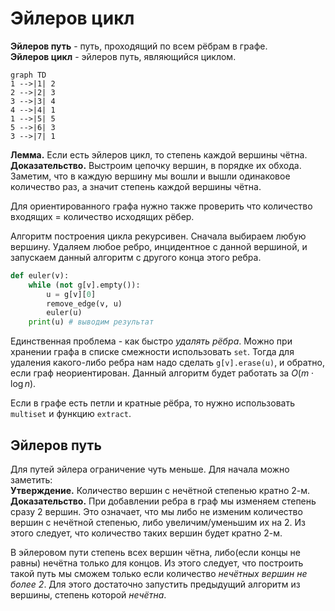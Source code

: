 # Эйлеров цикл
**Эйлеров путь** - путь, проходящий по всем рёбрам в графе. \
**Эйлеров цикл** - эйлеров путь, являющийся циклом. 

```mermaid
graph TD
1 -->|1| 2
2 -->|2| 3
3 -->|3| 4
4 -->|4| 1
1 -->|5| 5
5 -->|6| 3
3 -->|7| 1
```

**Лемма.** Если есть эйлеров цикл, то степень каждой вершины чётна. \
**Доказательство.** Выстроим цепочку вершин, в порядке их обхода. Заметим, что в каждую вершину мы вошли и вышли одинаковое количество раз, а значит степень каждой вершины чётна. 

Для ориентированного графа нужно также проверить что количество входящих = количество исходящих рёбер.

Алгоритм построения цикла рекурсивен. Сначала выбираем любую вершину. Удаляем любое ребро, инцидентное с данной вершиной, и запускаем данный алгоритм с другого конца этого ребра.
```python
def euler(v):
    while (not g[v].empty()):
        u = g[v][0]
        remove_edge(v, u)
        euler(u)
    print(u) # выводим результат
```

Единственная проблема - как быстро *удалять рёбра*. Можно при хранении графа в списке смежности использовать `set`. Тогда для удаления какого-либо ребра нам надо сделать `g[v].erase(u)`, и обратно, если граф неориентирован. Данный алгоритм будет работать за $O(m\cdot\log{n})$.

Если в графе есть петли и кратные рёбра, то нужно использовать `multiset` и функцию `extract`.

## Эйлеров путь
Для путей эйлера ограничение чуть меньше. Для начала можно заметить: \
**Утверждение.** Количество вершин с нечётной степенью кратно 2-м. \
**Доказательство.** При добавлении ребра в граф мы изменяем степень сразу 2 вершин. Это означает, что мы либо не изменим количество вершин с нечётной степенью, либо увеличим/уменьшим их на 2. Из этого следует, что количество таких вершин будет кратно 2-м.

В эйлеровом пути степень всех вершин чётна, либо(если концы не равны) нечётна только для концов. Из этого следует, что построить такой путь мы сможем только если количество *нечётных вершин не более 2*. Для этого достаточно запустить предыдущий алгоритм из вершины, степень которой *нечётна*.